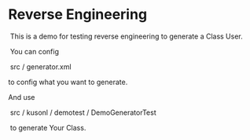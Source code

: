 # Reverse Engineering

​	This is a demo for testing reverse engineering to generate a Class User.

​	You can config

​		src / generator.xml 

to config what you want to generate.



And use 

​		src / kusonl / demotest / DemoGeneratorTest

​	to generate Your Class.